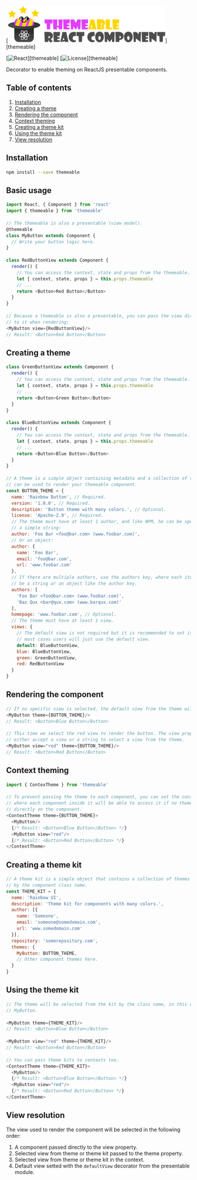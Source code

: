 [![Themeable](art/logo.png)][themeable]

[![React](https://img.shields.io/:react-%5E15%7C%5E16-green.svg?style=flat-square)][themeable]
[![License](http://img.shields.io/:license-apache-blue.svg?style=flat-square)][themeable]

Decorator to enable theming on ReactJS presentable components.

## Table of contents

1. [Installation](#installation)
2. [Creating a theme](#creating-a-theme)
3. [Rendering the component](#rendering-the-component)
4. [Context theming](#context-theming)
5. [Creating a theme kit](#creating-a-theme-kit)
6. [Using the theme kit](#using-the-theme-kit)
7. [View resolution](#view-resolution)

## Installation

```sh
npm install --save themeable
```

## Basic usage

```js
import React, { Component } from 'react'
import { themeable } from 'themeable'

// The themeable is also a presentable (view model).
@themeable
class MyButton extends Component {
  // Write your button logic here.
}

class RedButtonView extends Component {
  render() {
    // You can access the context, state and props from the themeable.
    let { context, state, props } = this.props.themeable
    // ...
    return <Button>Red Button</Button>
  }
}

// Because a themeable is also a presentable, you can pass the view directly
// to it when rendering:
<MyButton view={RedButtonView}/>
// Result: <Button>Red Button</Button>
```

## Creating a theme

```js
class GreenButtonView extends Component {
  render() {
    // You can access the context, state and props from the themeable.
    let { context, state, props } = this.props.themeable
    // ...
    return <Button>Green Button</Button>
  }
}

class BlueButtonView extends Component {
  render() {
    // You can access the context, state and props from the themeable.
    let { context, state, props } = this.props.themeable
    // ...
    return <Button>Blue Button</Button>
  }
}

// A theme is a simple object containing metadata and a collection of views that
// can be used to render your themeable component.
const BUTTON_THEME = {
  name: 'Rainbow Button', // Required.
  version: '1.0.0', // Required.
  description: 'Button theme with many colors.', // Optional.
  license: 'Apache-2.0', // Required.
  // The theme must have at least 1 author, and like NPM, he can be specified as
  // a simple string:
  author: 'Foo Bar <foo@bar.com> (www.foobar.com)',
  // Or an object:
  author: {
    name: 'Foo Bar',
    email: 'foo@bar.com',
    url: 'www.foobar.com'
  },
  // If there are multiple authors, use the authors key, where each item can either
  // be a string or an object like the author key.
  authors: [
    'Foo Bar <foo@bar.com> (www.foobar.com)',
    'Baz Qux <bar@qux.com> (www.barqux.com)'
  ],
  homepage: 'www.foobar.com', // Optional.
  // The theme must have at least 1 view.
  views: {
    // The default view is not required but it is recommended to set it as in
    // most cases users will just use the default view.
    default: BlueButtonView,
    blue: BlueButtonView,
    green: GreenButtonView,
    red: RedButtonView
  }
}
```

## Rendering the component

```js
// If no specific view is selected, the default view from the theme will be used.
<MyButton theme={BUTTON_THEME}/>
// Result: <Button>Blue Button</Button>

// This time we select the red view to render the button. The view property can
// either accept a view or a string to select a view from the theme.
<MyButton view="red" theme={BUTTON_THEME}/>
// Result: <Button>Red Button</Button>
```

## Context theming

```js
import { ContexTheme } from 'themeable'

// To prevent passing the theme to each component, you can set the context theme
// where each component inside it will be able to access it if no theme is specified
// directly on the component.
<ContextTheme theme={BUTTON_THEME}>
  <MyButton/>
  {/* Result: <Button>Blue Button</Button> */}
  <MyButton view="red"/>
  {/* Result: <Button>Red Button</Button> */}
</ContextTheme>
```

## Creating a theme kit

```js
// A theme kit is a simple object that contains a collection of themes indexed
// by the component class name.
const THEME_KIT = {
  name: 'Rainbow UI',
  description: 'Theme kit for components with many colors.',
  author: [{
    name: 'Someone',
    email: 'someone@somedomain.com',
    url: 'www.somedomain.com'
  }],
  repository: 'somerepository.com',
  themes: {
    MyButton: BUTTON_THEME,
    // Other component themes here.
  }
}
```

## Using the theme kit

```js
// The theme will be selected from the kit by the class name, in this case
// MyButton.

<MyButton theme={THEME_KIT}/>
// Result: <Button>Blue Button</Button>

<MyButton view="red" theme={THEME_KIT}/>
// Result: <Button>Red Button</Button>

// You can pass theme kits to contexts too.
<ContextTheme theme={THEME_KIT}>
  <MyButton/>
  {/* Result: <Button>Blue Button</Button> */}
  <MyButton view="red"/>
  {/* Result: <Button>Red Button</Button> */}
</ContextTheme>
```

## View resolution

The view used to render the component will be selected in the following order:

1. A component passed directly to the view property.
2. Selected view from theme or theme kit passed to the theme property.
3. Selected view from theme or theme kit in the context.
4. Default view setted with the `defaultView` decorator from the presentable module.
